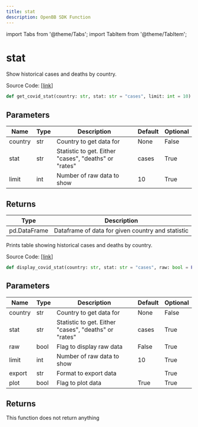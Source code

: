 ```yaml
---
title: stat
description: OpenBB SDK Function
---
```


import Tabs from '@theme/Tabs';
import TabItem from '@theme/TabItem';

# stat

<Tabs>
<TabItem value="model" label="Model" default>

Show historical cases and deaths by country.

Source Code: [[link](https://github.com/OpenBB-finance/OpenBBTerminal/tree/main/openbb_terminal/alternative/covid/covid_model.py#L136)]

```python
def get_covid_stat(country: str, stat: str = "cases", limit: int = 10) -> DataFrame
```
## Parameters

| Name | Type | Description | Default | Optional |
| ---- | ---- | ----------- | ------- | -------- |
| country | str | Country to get data for | None | False |
| stat | str | Statistic to get.  Either "cases", "deaths" or "rates" | cases | True |
| limit | int | Number of raw data to show | 10 | True |

## Returns

| Type | Description |
| ---- | ----------- |
| pd.DataFrame | Dataframe of data for given country and statistic |



</TabItem>
<TabItem value="view" label="View">

Prints table showing historical cases and deaths by country.

Source Code: [[link](https://github.com/OpenBB-finance/OpenBBTerminal/tree/main/openbb_terminal/alternative/covid/covid_view.py#L172)]

```python
def display_covid_stat(country: str, stat: str = "cases", raw: bool = False, limit: int = 10, export: str = "", plot: bool = True) -> None
```
## Parameters

| Name | Type | Description | Default | Optional |
| ---- | ---- | ----------- | ------- | -------- |
| country | str | Country to get data for | None | False |
| stat | str | Statistic to get.  Either "cases", "deaths" or "rates" | cases | True |
| raw | bool | Flag to display raw data | False | True |
| limit | int | Number of raw data to show | 10 | True |
| export | str | Format to export data |  | True |
| plot | bool | Flag to plot data | True | True |

## Returns

This function does not return anything



</TabItem>
</Tabs>